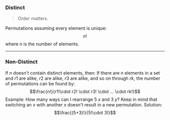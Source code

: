 ### Distinct
> Order matters.

Permutations assuming every element is unique:
$$n!$$
where $n$ is the number of elements.

---
### Non-Distinct
If $n$ doesn't contain distinct elements, then:
If there are $n$ elements in a set and $r1$​​ are alike, $r2$ are alike, $r3$​​ are alike, and so on through $rk$​​, the number of permutations can be found by:
$$\frac{n!}{r1!\cdot r2! \cdot r3! \cdot ... \cdot rk!}$$
Example: How many ways can I rearrange 5 $x$ and 3 $y$? Keep in mind that switching an $x$ with another $x$ doesn't result in a new permutation.
Solution:
$$\frac{(5+3)!}{5!\cdot 3!}$$
